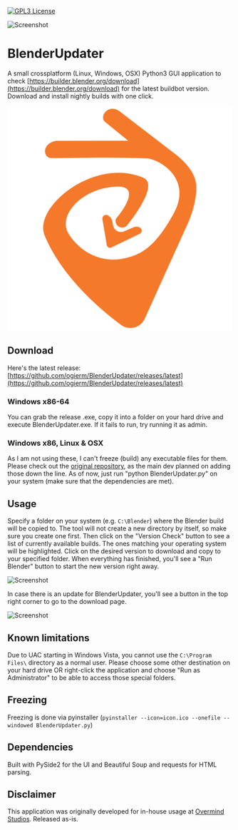 [![GPL3 License](https://img.shields.io/badge/license-GPL3-blue.svg)](https://github.com/ogierm/BlenderUpdater/blob/master/LICENSE)

![Screenshot](https://raw.githubusercontent.com/ogierm/BlenderUpdater/master/screenshot.png)

# BlenderUpdater
A small crossplatform (Linux, Windows, OSX) Python3 GUI application to check [https://builder.blender.org/download](https://builder.blender.org/download) for
the latest buildbot version. Download and install nightly builds with one click.

![](/images/appicon.svg)

## Download
Here's the latest release: [https://github.com/ogierm/BlenderUpdater/releases/latest](https://github.com/ogierm/BlenderUpdater/releases/latest)

### Windows x86-64
You can grab the release .exe, copy it into a folder on your hard drive and execute BlenderUpdater.exe. If it fails to run, try running it as admin.

### Windows x86, Linux & OSX
As I am not using these, I can't freeze (build) any executable files for them. Please check out the [original repository](https://github.com/ogierm/BlenderUpdater/releases/latest), as the main dev planned on adding those down the line.
As of now, just run "python BlenderUpdater.py" on your system (make sure that the dependencies are met).

## Usage
Specify a folder on your system (e.g. `C:\Blender`) where the Blender build will be copied to. The tool will not create a new directory by itself, so make sure you create one first.
Then click on the "Version Check" button to see a list of currently available builds. The ones matching your operating system will be highlighted. Click on the desired version to download and copy to your specified folder.
When everything has finished, you'll see a "Run Blender" button to start the new version right away.

![Screenshot](https://raw.githubusercontent.com/ogierm/BlenderUpdater/master/run_blender.png)

In case there is an update for BlenderUpdater, you'll see a button in the top right corner to go to the download page.

![Screenshot](https://raw.githubusercontent.com/ogierm/BlenderUpdater/master/app_update.png)

## Known limitations
Due to UAC starting in Windows Vista, you cannot use the `C:\Program Files\` directory as a
normal user. Please choose some other destination on your hard drive OR right-click
the application and choose "Run as Administrator" to be able to access those special folders.

## Freezing
Freezing is done via pyinstaller (`pyinstaller --icon=icon.ico --onefile --windowed BlenderUpdater.py`)

## Dependencies
Built with PySide2 for the UI and Beautiful Soup and requests for HTML parsing.

## Disclaimer
This application was originally developed for in-house usage at [Overmind Studios](http://www.overmind-studios.de). Released as-is.
